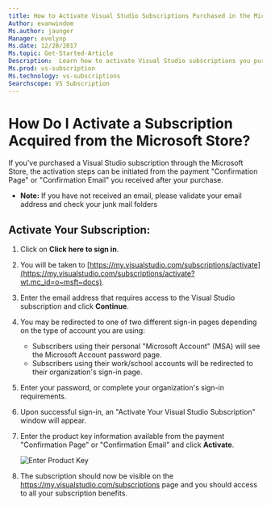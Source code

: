 ```yaml
---
title: How to Activate Visual Studio Subscriptions Purchased in the Microsoft Store
Author: evanwindom
Ms.author: jaunger
Manager: evelynp
Ms.date: 12/28/2017
Ms.topic: Get-Started-Article
Description:  Learn how to activate Visual Studio subscriptions you purchased in the Microsoft Store. 
Ms.prod: vs-subscription
Ms.technology: vs-subscriptions
Searchscope: VS Subscription
---
```


# How Do I Activate a Subscription Acquired from the Microsoft Store?
If you've purchased a Visual Studio subscription through the Microsoft Store, the activation steps can be initiated from the payment "Confirmation Page" or "Confirmation Email" you received after your purchase. 

  - **Note:**  If you have not received an email, please validate your email address and check your junk mail folders 
  
## Activate Your Subscription: 
1. Click on **Click here to sign in**. 
2. You will be taken to [https://my.visualstudio.com/subscriptions/activate](https://my.visualstudio.com/subscriptions/activate?wt.mc_id=o~msft~docs).
3. Enter the email address that requires access to the Visual Studio subscription and click **Continue**.
4. You may be redirected to one of two different sign-in pages depending on the type of account you are using:
    - Subscribers using their personal "Microsoft Account" (MSA) will see the Microsoft Account password page.
    - Subscribers using their work/school accounts will be redirected to their organization's sign-in page.  
6. Enter your password, or complete your organization's sign-in requirements.
7. Upon successful sign-in, an "Activate Your Visual Studio Subscription" window will appear.
8. Enter the product key information available from the payment "Confirmation Page" or "Confirmation Email" and click **Activate**.

    ![Enter Product Key](_img/enter-product-key.png)

9. The subscription should now be visible on the https://my.visualstudio.com/subscriptions page and you should access to all your subscription benefits. 

